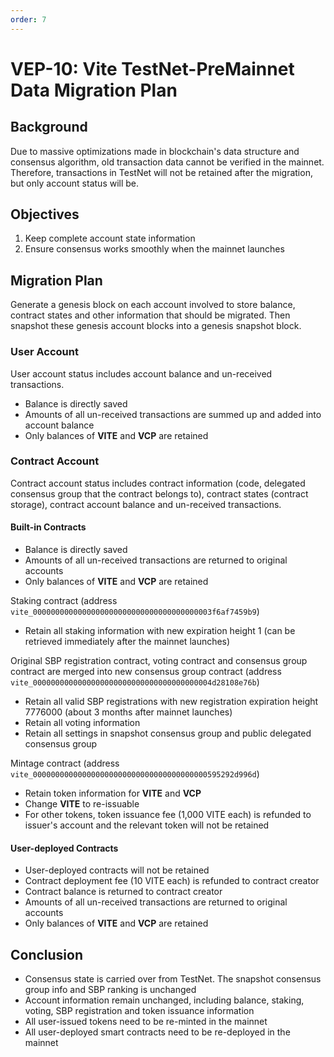 ```yaml
---
order: 7
---
```

# VEP-10: Vite TestNet-PreMainnet Data Migration Plan

## Background

Due to massive optimizations made in blockchain's data structure and consensus algorithm, old transaction data cannot be verified in the mainnet. Therefore, transactions in TestNet will not be retained after the migration, but only account status will be.

## Objectives

1. Keep complete account state information
2. Ensure consensus works smoothly when the mainnet launches

## Migration Plan

Generate a genesis block on each account involved to store balance, contract states and other information that should be migrated. Then snapshot these genesis account blocks into a genesis snapshot block.

### User Account 

User account status includes account balance and un-received transactions.
* Balance is directly saved
* Amounts of all un-received transactions are summed up and added into account balance
* Only balances of **VITE** and **VCP** are retained

### Contract Account

Contract account status includes contract information (code, delegated consensus group that the contract belongs to), contract states (contract storage), contract account balance and un-received transactions.

#### Built-in Contracts

* Balance is directly saved
* Amounts of all un-received transactions are returned to original accounts
* Only balances of **VITE** and **VCP** are retained

Staking contract (address `vite_0000000000000000000000000000000000000003f6af7459b9`)
* Retain all staking information with new expiration height 1 (can be retrieved immediately after the mainnet launches)

Original SBP registration contract, voting contract and consensus group contract are merged into new consensus group contract (address `vite_0000000000000000000000000000000000000004d28108e76b`)
* Retain all valid SBP registrations with new registration expiration height 7776000 (about 3 months after mainnet launches)
* Retain all voting information
* Retain all settings in snapshot consensus group and public delegated consensus group

Mintage contract (address `vite_000000000000000000000000000000000000000595292d996d`)
* Retain token information for **VITE** and **VCP**
* Change **VITE** to re-issuable
* For other tokens, token issuance fee (1,000 VITE each) is refunded to issuer's account and the relevant token will not be retained

#### User-deployed Contracts

* User-deployed contracts will not be retained
* Contract deployment fee (10 VITE each) is refunded to contract creator
* Contract balance is returned to contract creator
* Amounts of all un-received transactions are returned to original accounts
* Only balances of **VITE** and **VCP** are retained

## Conclusion

* Consensus state is carried over from TestNet. The snapshot consensus group info and SBP ranking is unchanged
* Account information remain unchanged, including balance, staking, voting, SBP registration and token issuance information
* All user-issued tokens need to be re-minted in the mainnet
* All user-deployed smart contracts need to be re-deployed in the mainnet
